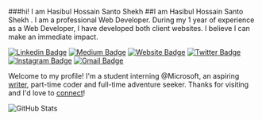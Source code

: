 ###hi! I am Hasibul Hossain Santo Shekh
##I am Hasibul Hossain Santo Shekh . I am a professional Web Developer. During my 1 year of experience as a Web Developer, I have developed both client websites. I believe I can make an immediate impact.

[![Linkedin Badge](https://img.shields.io/badge/-hasib-blue?style=flat&logo=Linkedin&logoColor=white&link=https://www.linkedin.com/in/hasibshekh/)](https://www.linkedin.com/in/hasibshekh/)
[![Medium Badge](https://img.shields.io/badge/-@__jessicalim-000000?style=flat&labelColor=000000&logo=Medium&link=https://medium.com/@_jessicalim)](https://medium.com/@_jessicalim)
[![Website Badge](https://img.shields.io/badge/-jessicalim.me-47CCCC?style=flat&logo=Google-Chrome&logoColor=white&link=https://jessicalim.me)](https://jessicalim.me)
[![Twitter Badge](https://img.shields.io/badge/-hasib-1ca0f1?style=flat&labelColor=1ca0f1&logo=twitter&logoColor=white&link=https://twitter.com/HasibShekh4)](https://twitter.com/HasibShekh4)
[![Instagram Badge](https://img.shields.io/badge/-@jlim__slam-purple?style=flat&logo=instagram&logoColor=white&link=https://instagram.com/jlim_slam/)](https://instagram.com/jlim_slam)
[![Gmail Badge](https://img.shields.io/badge/-hasib-c14438?style=flat&logo=Gmail&logoColor=white&link=mailto:hasib2130@gmail.com)](mailto:hasib2130@gmail.com)

Welcome to my profile! I'm a student interning @Microsoft, an aspiring [writer](https://medium.com/@_jessicalim), part-time coder and full-time adventure seeker. Thanks for visiting and I'd love to [connect](https://www.linkedin.com/in/jlim/)!


<p><img src="https://github-readme-stats.vercel.app/api?username=sheikhhasib&amp;show_icons=true" alt="GitHub Stats"></p>
<!--
**sheikhhasib/sheikhhasib** is a ✨ _special_ ✨ repository because its `README.md` (this file) appears on your GitHub profile.

Here are some ideas to get you started:

- 🔭 I’m currently working on ...
- 🌱 I’m currently learning ...
- 👯 I’m looking to collaborate on ...
- 🤔 I’m looking for help with ...
- 💬 Ask me about ...
- 📫 How to reach me: ...
- 😄 Pronouns: ...
- ⚡ Fun fact: ...
-->

